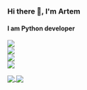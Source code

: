 ### Hi there 👋, I'm Artem
#### I am Python developer
![](https://img.shields.io/badge/OS-Linux-informational?style=flat-square&logo=linux&logoWidth=25&logoColor=white&color=24b3a7)  
![](https://img.shields.io/badge/Editor-VSCode-informational?style=flat-square&logo=visual-studio-code&logoWidth=20&logoColor=white&color=24b3a7)  
![](https://img.shields.io/badge/Code-Python-informational?style=flat-square&logo=python&logoWidth=20&logoColor=white&color=24b3a7)  
![](https://img.shields.io/badge/Shell-Bash-informational?style=flat-square&logo=gnu-bash&logoWidth=20&logoColor=white&color=24b3a7)  

<a href="https://github.com/ArtemErmulin/ArtemErmulin">
  <img align="center" src="https://github-readme-stats.vercel.app/api/top-langs/?username=artemermulin" />
</a>
<a href="https://github.com/ArtemErmulin/ArtemErmulin">
  <img align="center" src="https://github-readme-stats.vercel.app/api?username=artemermulin&show_icons=true&count_private=true" />
</a>
